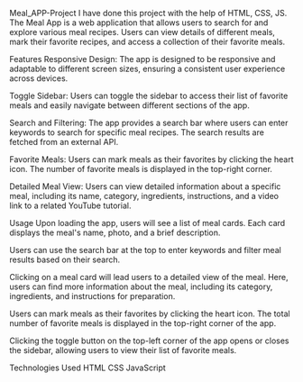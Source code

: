 Meal_APP-Project
I have done this project with the help of HTML, CSS, JS.
The Meal App is a web application that allows users to search for and explore various meal recipes. Users can view details of different meals, mark their favorite recipes, and access a collection of their favorite meals.

Features
Responsive Design: The app is designed to be responsive and adaptable to different screen sizes, ensuring a consistent user experience across devices.

Toggle Sidebar: Users can toggle the sidebar to access their list of favorite meals and easily navigate between different sections of the app.

Search and Filtering: The app provides a search bar where users can enter keywords to search for specific meal recipes. The search results are fetched from an external API.

Favorite Meals: Users can mark meals as their favorites by clicking the heart icon. The number of favorite meals is displayed in the top-right corner.

Detailed Meal View: Users can view detailed information about a specific meal, including its name, category, ingredients, instructions, and a video link to a related YouTube tutorial.

Usage
Upon loading the app, users will see a list of meal cards. Each card displays the meal's name, photo, and a brief description.

Users can use the search bar at the top to enter keywords and filter meal results based on their search.

Clicking on a meal card will lead users to a detailed view of the meal. Here, users can find more information about the meal, including its category, ingredients, and instructions for preparation.

Users can mark meals as their favorites by clicking the heart icon. The total number of favorite meals is displayed in the top-right corner of the app.

Clicking the toggle button on the top-left corner of the app opens or closes the sidebar, allowing users to view their list of favorite meals.

Technologies Used
HTML
CSS
JavaScript

